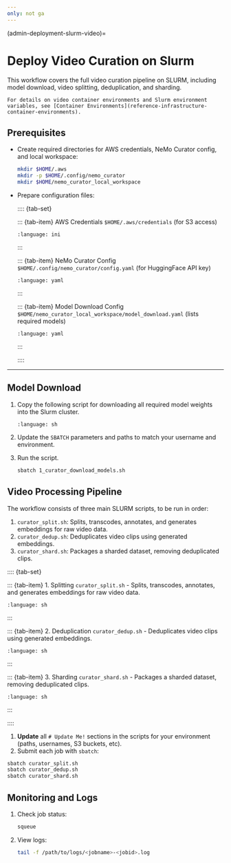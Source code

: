 ```yaml
---
only: not ga
---
```


(admin-deployment-slurm-video)=
#  Deploy Video Curation on Slurm

This workflow covers the full video curation pipeline on SLURM, including model download, video splitting, deduplication, and sharding.

```{seealso}
For details on video container environments and Slurm environment variables, see [Container Environments](reference-infrastructure-container-environments).
```

## Prerequisites

- Create required directories for AWS credentials, NeMo Curator config, and local workspace:

  ```bash
  mkdir $HOME/.aws
  mkdir -p $HOME/.config/nemo_curator
  mkdir $HOME/nemo_curator_local_workspace
  ```

- Prepare configuration files:

  :::: {tab-set}

  ::: {tab-item} AWS Credentials
  `$HOME/.aws/credentials` (for S3 access)

  ```{literalinclude} _assets/.aws/eg.creds
  :language: ini
  ```

  :::

  ::: {tab-item} NeMo Curator Config
  `$HOME/.config/nemo_curator/config.yaml` (for HuggingFace API key)

  ```{literalinclude} _assets/.config/nemo_curator/config.yaml
  :language: yaml
  ```

  :::

  ::: {tab-item} Model Download Config
  `$HOME/nemo_curator_local_workspace/model_download.yaml` (lists required models)

  ```{literalinclude} _assets/nemo_curator_local_workspace/model_download.yaml
  :language: yaml
  ```

  :::

  ::::

---

## Model Download

1. Copy the following script for downloading all required model weights into the Slurm cluster.

   ```{literalinclude} _assets/1_curator_download_models.sh
   :language: sh
   ```

2. Update the `SBATCH` parameters and paths to match your username and environment.
3. Run the script.

   ```bash
   sbatch 1_curator_download_models.sh
   ```

## Video Processing Pipeline

The workflow consists of three main SLURM scripts, to be run in order:

1. `curator_split.sh`: Splits, transcodes, annotates, and generates embeddings for raw video data.
2. `curator_dedup.sh`: Deduplicates video clips using generated embeddings.
3. `curator_shard.sh`: Packages a sharded dataset, removing deduplicated clips.

:::: {tab-set}

::: {tab-item} 1. Splitting
`curator_split.sh` - Splits, transcodes, annotates, and generates embeddings for raw video data.

```{literalinclude} _assets/2_curator_split.sh
:language: sh
```

:::

::: {tab-item} 2. Deduplication
`curator_dedup.sh` - Deduplicates video clips using generated embeddings.

```{literalinclude} _assets/3_curator_dedup.sh
:language: sh
```

:::

::: {tab-item} 3. Sharding
`curator_shard.sh` - Packages a sharded dataset, removing deduplicated clips.

```{literalinclude} _assets/4_curator_shard.sh
:language: sh
```

:::

::::

1. **Update** all `# Update Me!` sections in the scripts for your environment (paths, usernames, S3 buckets, etc).
2. Submit each job with `sbatch`:

  ```sh
  sbatch curator_split.sh
  sbatch curator_dedup.sh
  sbatch curator_shard.sh
  ```

## Monitoring and Logs

1. Check job status:

   ```bash
   squeue
   ```

2. View logs:

   ```bash
   tail -f /path/to/logs/<jobname>-<jobid>.log
   ```
